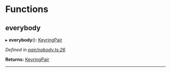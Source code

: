 

# Functions

<a id="everybody"></a>

##  everybody

▸ **everybody**(): [KeyringPair](../interfaces/_types_.keyringpair.md)

*Defined in [pair/nobody.ts:26](https://github.com/polkadot-js/common/blob/2e757ff/packages/keyring/src/pair/nobody.ts#L26)*

**Returns:** [KeyringPair](../interfaces/_types_.keyringpair.md)

___

